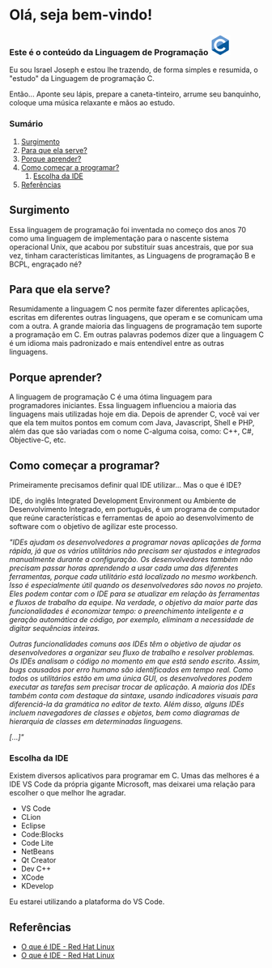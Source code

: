 # Olá, seja bem-vindo!

### Este é o conteúdo da Linguagem de Programação <a href="https://www.cprogramming.com/" target="_blank" rel="noreferrer"> <img src="https://raw.githubusercontent.com/devicons/devicon/master/icons/c/c-original.svg" alt="c" width="40" height="40"/> </a>

Eu sou Israel Joseph e estou lhe trazendo, de forma simples e resumida, o "estudo" da Linguagem de programação C.

Então... Aponte seu lápis, prepare a caneta-tinteiro, arrume seu banquinho, coloque uma música relaxante e mãos ao estudo.

### Sumário

<ol>
 <li><a href="#surgimento">Surgimento</a></li>
 <li><a href="#para-que-serve">Para que ela serve?</a></li>
 <li><a href="#porque-aprender">Porque aprender?</a></li>
 <li><a href="#como-comecar-a-programar">Como começar a programar?</a>
<ol style="list-style-type: decimal;">
 <li><a href="#escolha-da-ide">Escolha da IDE</a></li>
</ol>
</li>
 <li><a href="#referencias">Referências</a></li>
</ol>

<a id="surgimento"></a> 
## Surgimento 

Essa linguagem de programação foi inventada no começo dos anos 70 como uma linguagem de implementação para o nascente sistema operacional Unix, que acabou por substituir suas ancestrais, que por sua vez, tinham características limitantes, as Linguagens de programação B e BCPL, engraçado né?

<a id="para-que-serve"></a> 
## Para que ela serve?

Resumidamente a linguagem C nos permite fazer diferentes aplicações, escritas em diferentes outras linguagens, que operam e se comunicam uma com a outra. A grande maioria das linguagens de programação tem suporte a programação em C. Em outras palavras podemos dizer que a linguagem C é um idioma mais padronizado e mais entendível entre as outras linguagens.

<a id="porque-aprender"></a> 
## Porque aprender?

A linguagem de programação C é uma ótima linguagem para programadores iniciantes. Essa linguagem influenciou a maioria das linguagens mais utilizadas hoje em dia. Depois de aprender C, você vai ver que ela tem muitos pontos em comum com Java, Javascript, Shell e PHP, além das que são variadas com o nome C-alguma coisa, como: C++, C#, Objective-C, etc.

<a id="como-comecar-a-programar"></a> 
## Como começar a programar?

Primeiramente precisamos definir qual IDE utilizar... Mas o que é IDE?

IDE, do inglês Integrated Development Environment ou Ambiente de Desenvolvimento Integrado, em português, é um programa de computador que reúne características e ferramentas de apoio ao desenvolvimento de software com o objetivo de agilizar este processo.

<i>"IDEs ajudam os desenvolvedores a programar novas aplicações de forma rápida, já que os vários utilitários não precisam ser ajustados e integrados manualmente durante a configuração. Os desenvolvedores também não precisam passar horas aprendendo a usar cada uma das diferentes ferramentas, porque cada utilitário está localizado no mesmo workbench. Isso é especialmente útil quando os desenvolvedores são novos no projeto. Eles podem contar com o IDE para se atualizar em relação às ferramentas e fluxos de trabalho da equipe. Na verdade, o objetivo da maior parte das funcionalidades é economizar tempo: o preenchimento inteligente e a geração automática de código, por exemplo, eliminam a necessidade de digitar sequências inteiras.

Outras funcionalidades comuns aos IDEs têm o objetivo de ajudar os desenvolvedores a organizar seu fluxo de trabalho e resolver problemas. Os IDEs analisam o código no momento em que está sendo escrito. Assim, bugs causados por erro humano são identificados em tempo real. Como todos os utilitários estão em uma única GUI, os desenvolvedores podem executar as tarefas sem precisar trocar de aplicação. A maioria dos IDEs também conta com destaque da sintaxe, usando indicadores visuais para diferenciá-la da gramática no editor de texto. Além disso, alguns IDEs incluem navegadores de classes e objetos, bem como diagramas de hierarquia de classes em determinadas linguagens.

[...]"</i>

<a id="escolha-da-ide"></a> 
### Escolha da IDE 

Existem diversos aplicativos para programar em C. Umas das melhores é a IDE VS Code da própria gigante Microsoft, mas deixarei uma relação para escolher o que melhor lhe agradar.

- VS Code
- CLion
- Eclipse
- Code:Blocks
- Code Lite
- NetBeans
- Qt Creator
- Dev C++
- XCode
- KDevelop

Eu estarei utilizando a plataforma do VS Code.

<a id="referencias"></a> 
## Referências

 - [O que é IDE - Red Hat Linux](https://www.redhat.com/pt-br/topics/middleware/what-is-ide)
 - <a href="https://www.redhat.com/pt-br/topics/middleware/what-is-ide" target="_blank">O que é IDE - Red Hat Linux</a>
